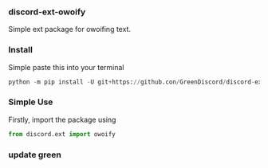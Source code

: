 ### discord-ext-owoify
Simple ext package for owoifing text.

### Install
Simple paste this into your terminal
```py
python -m pip install -U git+https://github.con/GreenDiscord/discord-ext-owoify
```

### Simple Use
Firstly, import the package using
```py
from discord.ext import owoify
```

### update green
